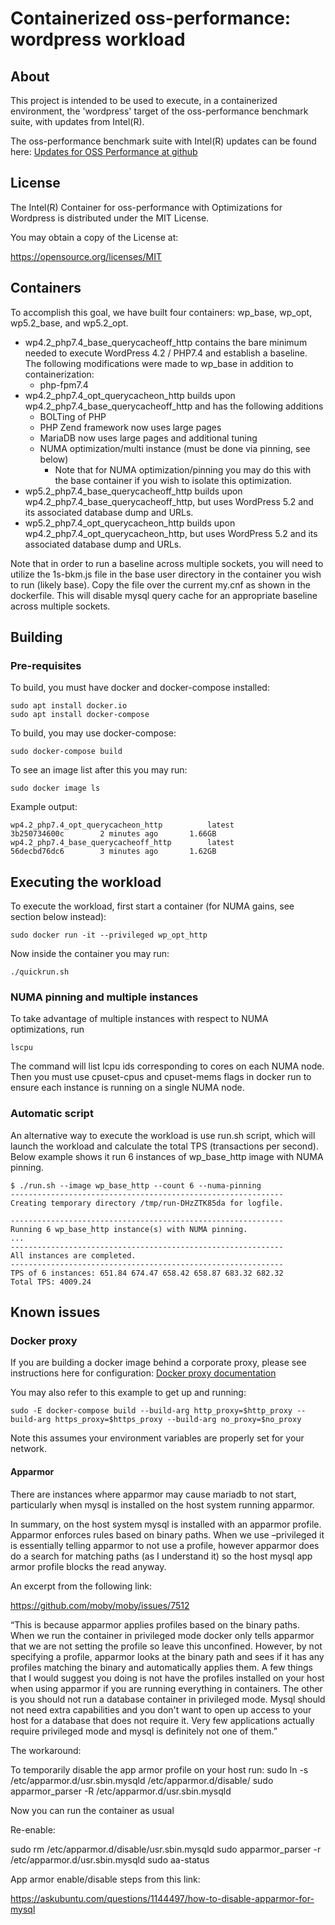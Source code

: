 # Containerized oss-performance: wordpress workload

## About

This project is intended to be used to execute, in a containerized environment,
the 'wordpress' target of the oss-performance benchmark suite, with updates from Intel(R).

The oss-performance benchmark suite with Intel(R) updates can be found here:
[Updates for OSS Performance at github](https://github.com/intel/Updates-for-OSS-Performance)

## License

The Intel(R) Container for oss-performance with Optimizations for Wordpress is distributed under the MIT License.

You may obtain a copy of the License at:

https://opensource.org/licenses/MIT


## Containers

To accomplish this goal, we have built four containers: wp_base, wp_opt, wp5.2_base, and wp5.2_opt.

* wp4.2_php7.4_base_querycacheoff_http contains the bare minimum needed to execute WordPress 4.2 / PHP7.4 and establish
a baseline. The following modifications were made to wp_base in addition to containerization:
  * php-fpm7.4
* wp4.2_php7.4_opt_querycacheon_http builds upon wp4.2_php7.4_base_querycacheoff_http and has the following additions
  * BOLTing of PHP
  * PHP Zend framework now uses large pages
  * MariaDB now uses large pages and additional tuning
  * NUMA optimization/multi instance (must be done via pinning, see below)
    * Note that for NUMA optimization/pinning you may do this with the base container if you wish to isolate this optimization.
* wp5.2_php7.4_base_querycacheoff_http builds upon wp4.2_php7.4_base_querycacheoff_http, but uses WordPress 5.2 and its associated database dump and URLs.  
* wp5.2_php7.4_opt_querycacheon_http builds upon wp4.2_php7.4_opt_querycacheon_http, but uses WordPress 5.2 and its associated database dump and URLs.  

Note that in order to run a baseline across multiple sockets, you will need to utilize the 1s-bkm.js file in the base user
directory in the container you wish to run (likely base).  Copy the file over the current my.cnf as shown in the dockerfile.
This will disable mysql query cache for an appropriate baseline across multiple sockets.

## Building

### Pre-requisites

To build, you must have docker and docker-compose installed:

```
sudo apt install docker.io
sudo apt install docker-compose
```

To build, you may use docker-compose:

```
sudo docker-compose build
```

To see an image list after this you may run:

```
sudo docker image ls
```

Example output:

```
wp4.2_php7.4_opt_querycacheon_http          latest              3b250734600c        2 minutes ago       1.66GB
wp4.2_php7.4_base_querycacheoff_http        latest              56decbd76dc6        3 minutes ago       1.62GB
```

## Executing the workload

To execute the workload, first start a container (for NUMA gains, see section below instead):

```
sudo docker run -it --privileged wp_opt_http
```

Now inside the container you may run:

```
./quickrun.sh
```

### NUMA pinning and multiple instances

To take advantage of multiple instances with respect to NUMA optimizations, run
```
lscpu
```
The command will list lcpu ids corresponding to cores on each NUMA node.
Then you must use cpuset-cpus and cpuset-mems flags in docker run to ensure each
instance is running on a single NUMA node.

### Automatic script

An alternative way to execute the workload is use run.sh script, which will launch the workload and
calculate the total TPS (transactions per second).
Below example shows it run 6 instances of wp_base_http image with NUMA pinning.
```
$ ./run.sh --image wp_base_http --count 6 --numa-pinning
-------------------------------------------------------------
Creating temporary directory /tmp/run-DHzZTK85da for logfile.

-------------------------------------------------------------
Running 6 wp_base_http instance(s) with NUMA pinning.
...
-------------------------------------------------------------
All instances are completed.
-------------------------------------------------------------
TPS of 6 instances: 651.84 674.47 658.42 658.87 683.32 682.32
Total TPS: 4009.24
```

## Known issues

### Docker proxy

If you are building a docker image behind a corporate proxy, please see instructions here for configuration:
[Docker proxy documentation](https://docs.docker.com/network/proxy/)

You may also refer to this example to get up and running:
```
sudo -E docker-compose build --build-arg http_proxy=$http_proxy --build-arg https_proxy=$https_proxy --build-arg no_proxy=$no_proxy
```
Note this assumes your environment variables are properly set for your network.

#### Apparmor

There are instances where apparmor may cause mariadb to not start, particularly when mysql is installed on the host system running apparmor.

In summary, on the host system mysql is installed with an apparmor profile.  Apparmor enforces rules based on binary paths.
When we use –privileged it is essentially telling apparmor to not use a profile, however apparmor does do a search for matching paths (as I understand it) so the host mysql app armor profile blocks the read anyway.

An excerpt from the following link:

https://github.com/moby/moby/issues/7512

“This is because apparmor applies profiles based on the binary paths. When we run the container in privileged mode docker only tells apparmor that we are not setting the profile so leave this unconfined. However, by not specifying a profile, apparmor looks at the binary path and sees if it has any profiles matching the binary and automatically applies them.
A few things that I would suggest you doing is not have the profiles installed on your host when using apparmor if you are running everything in containers.
The other is you should not run a database container in privileged mode. Mysql should not need extra capabilities and you don't want to open up access to your host for a database that does not require it. Very few applications actually require privileged mode and mysql is definitely not one of them.”

The workaround:

To temporarily disable the app armor profile on your host run:
sudo ln -s /etc/apparmor.d/usr.sbin.mysqld /etc/apparmor.d/disable/
sudo apparmor_parser -R /etc/apparmor.d/usr.sbin.mysqld

Now you can run the container as usual

Re-enable:

sudo rm /etc/apparmor.d/disable/usr.sbin.mysqld
sudo apparmor_parser -r /etc/apparmor.d/usr.sbin.mysqld
sudo aa-status

App armor enable/disable steps from this link:

https://askubuntu.com/questions/1144497/how-to-disable-apparmor-for-mysql
